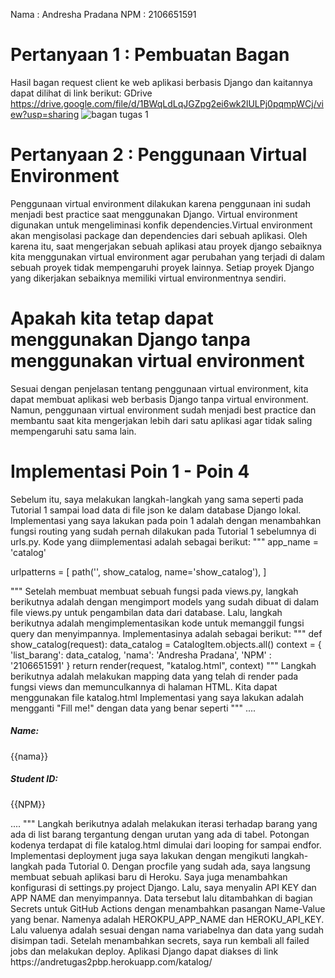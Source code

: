Nama    : Andresha Pradana
NPM     : 2106651591

# Pertanyaan 1 : Pembuatan Bagan
Hasil bagan request client ke web aplikasi berbasis Django dan kaitannya dapat dilihat di link berikut:
GDrive https://drive.google.com/file/d/1BWqLdLqJGZpg2ei6wk2lULPj0pqmpWCj/view?usp=sharing
![bagan tugas 1](https://user-images.githubusercontent.com/112604705/190206425-5d5bd2b7-71f2-475f-941e-9db575202623.png)

# Pertanyaan 2 : Penggunaan Virtual Environment
Penggunaan virtual environment dilakukan karena penggunaan ini sudah menjadi best practice saat menggunakan Django. Virtual environment digunakan untuk mengeliminasi konfik dependencies.Virtual environment akan mengisolasi package dan dependencies dari sebuah aplikasi. Oleh karena itu, saat mengerjakan sebuah aplikasi atau proyek django sebaiknya kita menggunakan virtual environment agar perubahan yang terjadi di dalam sebuah proyek tidak mempengaruhi proyek lainnya. Setiap proyek Django yang dikerjakan sebaiknya memiliki virtual environmentnya sendiri.
# Apakah kita tetap dapat menggunakan Django tanpa menggunakan virtual environment
Sesuai dengan penjelasan tentang penggunaan virtual environment, kita dapat membuat aplikasi web berbasis Django tanpa virtual environment. Namun, penggunaan virtual environment sudah menjadi best practice dan membantu saat kita mengerjakan lebih dari satu aplikasi agar tidak saling mempengaruhi satu sama lain.

# Implementasi Poin 1 - Poin 4
Sebelum itu, saya melakukan langkah-langkah yang sama seperti pada Tutorial 1 sampai load data di file json ke dalam database Django lokal. Implementasi yang saya lakukan pada poin 1 adalah dengan menambahkan fungsi routing yang sudah pernah dilakukan pada Tutorial 1 sebelumnya di urls.py. Kode yang diimplementasi adalah sebagai berikut:
"""
app_name = 'catalog'

urlpatterns = [
    path('', show_catalog, name='show_catalog'),
]

"""
Setelah membuat membuat sebuah fungsi pada views.py, langkah berikutnya adalah dengan mengimport models yang sudah dibuat di dalam file views.py untuk pengambilan data dari database. Lalu, langkah berikutnya adalah mengimplementasikan kode untuk memanggil fungsi query dan menyimpannya. Implementasinya adalah sebagai berikut: 
"""
def show_catalog(request):
    data_catalog = CatalogItem.objects.all()
    context = {
        'list_barang': data_catalog,
        'nama': 'Andresha Pradana', 
        'NPM' : '2106651591'
    }
    return render(request, "katalog.html", context)
"""
Langkah berikutnya adalah melakukan mapping data yang telah di render pada fungsi views dan memunculkannya di halaman HTML. Kita dapat menggunakan file katalog.html Implementasi yang saya lakukan adalah mengganti "Fill me!" dengan data yang benar seperti 
"""
....
<h5>Name: </h5>
  <p>{{nama}}</p>

  <h5>Student ID: </h5>
  <p>{{NPM}}</p>
  ....
"""
Langkah berikutnya adalah melakukan iterasi terhadap barang yang ada di list barang tergantung dengan urutan yang ada di tabel. Potongan kodenya terdapat di file katalog.html dimulai dari looping for sampai endfor.
Implementasi deployment juga saya lakukan dengan mengikuti langkah-langkah pada Tutorial 0. Dengan procfile yang sudah ada, saya langsung membuat sebuah aplikasi baru di Heroku. Saya juga menambahkan konfigurasi di settings.py project Django. Lalu, saya menyalin API KEY dan APP NAME dan menyimpannya. Data tersebut lalu ditambahkan di bagian Secrets untuk GitHub Actions dengan menambahkan pasangan Name-Value yang benar. Namenya adalah HEROKPU_APP_NAME dan HEROKU_API_KEY. Lalu valuenya adalah sesuai dengan nama variabelnya dan data yang sudah disimpan tadi. Setelah menambahkan secrets, saya run kembali all failed jobs dan melakukan deploy. Aplikasi Django dapat diakses di link https://andretugas2pbp.herokuapp.com/katalog/
